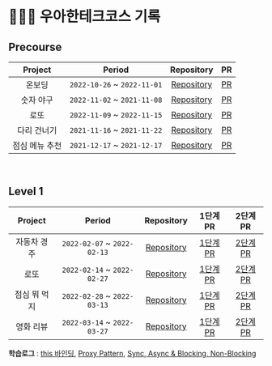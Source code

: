# 🏃🏻‍♂️ 우아한테크코스 기록

## Precourse

| Project | Period | Repository | PR |
|:---:|:---:|:---:|:---:|
|온보딩|`2022-10-26` ~ `2022-11-01`|[Repository](https://github.com/yeopto/javascript-onboarding/tree/yeopto)|[PR](https://github.com/woowacourse-precourse/javascript-onboarding/pull/118)|
|숫자 야구|`2022-11-02` ~ `2021-11-08`|[Repository](https://github.com/yeopto/javascript-baseball/tree/yeopto)|[PR](https://github.com/woowacourse-precourse/javascript-baseball/pull/88)|
|로또|`2022-11-09` ~ `2022-11-15`|[Repository](https://github.com/yeopto/javascript-lotto-precourse/tree/yeopto)|[PR](https://github.com/woowacourse-precourse/javascript-lotto/pull/206)|
|다리 건너기|`2021-11-16` ~ `2021-11-22`|[Repository](https://github.com/yeopto/javascript-bridge/tree/yeopto)|[PR](https://github.com/woowacourse-precourse/javascript-bridge/pull/10)|
|점심 메뉴 추천|`2021-12-17` ~ `2021-12-17`|[Repository](https://github.com/yeopto/javascript-menu/tree/after_test)|[PR](https://github.com/woowacourse-precourse/javascript-menu/pull/103)|

<br/>

## Level 1

| Project | Period | Repository | 1단계 PR | 2단계 PR |
|:-----:|:-----:|:-----:|:-----:|:-----:|
|자동차 경주 <br>|`2022-02-07` ~ `2022-02-13`|[Repository](https://github.com/woowacourse/javascript-racingcar/tree/yeopto)|[1단계 PR](https://github.com/woowacourse/javascript-racingcar/pull/167)|[2단계 PR](https://github.com/woowacourse/javascript-racingcar/pull/207)|
|로또 <br>|`2022-02-14` ~ `2022-02-27`|[Repository](https://github.com/woowacourse/javascript-lotto/tree/yeopto)|[1단계 PR](https://github.com/woowacourse/javascript-lotto/pull/203)|[2단계 PR](https://github.com/woowacourse/javascript-lotto/pull/221)|
|점심 뭐 먹지 <br>|`2022-02-28` ~ `2022-03-13`|[Repository](https://github.com/woowacourse/javascript-lunch/tree/yeopto)|[1단계 PR](https://github.com/woowacourse/javascript-lunch/pull/17)|[2단계 PR](https://github.com/woowacourse/javascript-lunch/pull/71)|
|영화 리뷰 <br>|`2022-03-14` ~ `2022-03-27`|[Repository](https://github.com/woowacourse/javascript-movie-review/tree/yeopto)|[1단계 PR](https://github.com/woowacourse/javascript-movie-review/pull/45)|[2단계 PR](https://github.com/woowacourse/javascript-movie-review/pull/65)|

**학습로그** : [this 바인딩](https://prolog.techcourse.co.kr/studylogs/2611), [Proxy Pattern](https://prolog.techcourse.co.kr/studylogs/2790), [Sync, Async & Blocking, Non-Blocking](https://prolog.techcourse.co.kr/studylogs/2941)